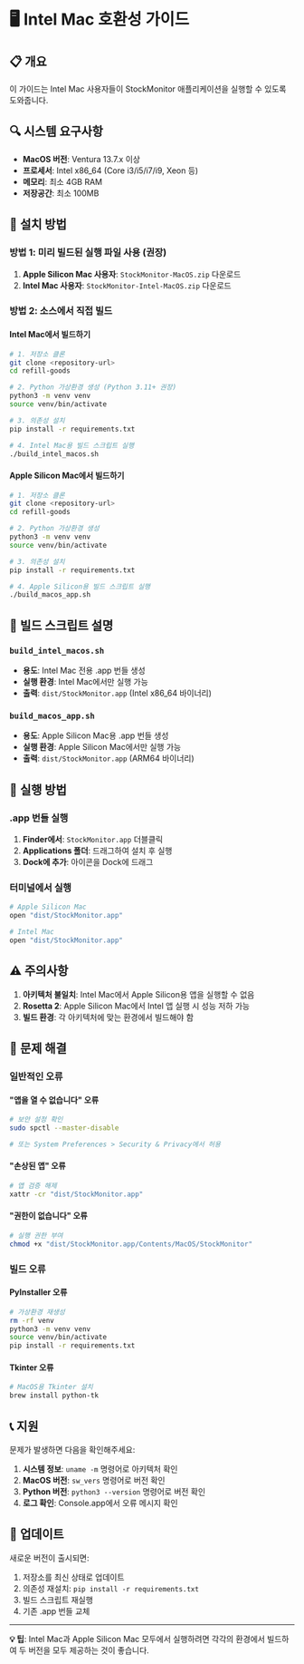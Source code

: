 # 🖥️ Intel Mac 호환성 가이드

## 📋 개요

이 가이드는 Intel Mac 사용자들이 StockMonitor 애플리케이션을 실행할 수 있도록 도와줍니다.

## 🔍 시스템 요구사항

- **MacOS 버전**: Ventura 13.7.x 이상
- **프로세서**: Intel x86_64 (Core i3/i5/i7/i9, Xeon 등)
- **메모리**: 최소 4GB RAM
- **저장공간**: 최소 100MB

## 🚀 설치 방법

### 방법 1: 미리 빌드된 실행 파일 사용 (권장)

1. **Apple Silicon Mac 사용자**: `StockMonitor-MacOS.zip` 다운로드
2. **Intel Mac 사용자**: `StockMonitor-Intel-MacOS.zip` 다운로드

### 방법 2: 소스에서 직접 빌드

#### Intel Mac에서 빌드하기

```bash
# 1. 저장소 클론
git clone <repository-url>
cd refill-goods

# 2. Python 가상환경 생성 (Python 3.11+ 권장)
python3 -m venv venv
source venv/bin/activate

# 3. 의존성 설치
pip install -r requirements.txt

# 4. Intel Mac용 빌드 스크립트 실행
./build_intel_macos.sh
```

#### Apple Silicon Mac에서 빌드하기

```bash
# 1. 저장소 클론
git clone <repository-url>
cd refill-goods

# 2. Python 가상환경 생성
python3 -m venv venv
source venv/bin/activate

# 3. 의존성 설치
pip install -r requirements.txt

# 4. Apple Silicon용 빌드 스크립트 실행
./build_macos_app.sh
```

## 🔧 빌드 스크립트 설명

### `build_intel_macos.sh`
- **용도**: Intel Mac 전용 .app 번들 생성
- **실행 환경**: Intel Mac에서만 실행 가능
- **출력**: `dist/StockMonitor.app` (Intel x86_64 바이너리)

### `build_macos_app.sh`
- **용도**: Apple Silicon Mac용 .app 번들 생성
- **실행 환경**: Apple Silicon Mac에서만 실행 가능
- **출력**: `dist/StockMonitor.app` (ARM64 바이너리)

## 📱 실행 방법

### .app 번들 실행
1. **Finder에서**: `StockMonitor.app` 더블클릭
2. **Applications 폴더**: 드래그하여 설치 후 실행
3. **Dock에 추가**: 아이콘을 Dock에 드래그

### 터미널에서 실행
```bash
# Apple Silicon Mac
open "dist/StockMonitor.app"

# Intel Mac
open "dist/StockMonitor.app"
```

## ⚠️ 주의사항

1. **아키텍처 불일치**: Intel Mac에서 Apple Silicon용 앱을 실행할 수 없음
2. **Rosetta 2**: Apple Silicon Mac에서 Intel 앱 실행 시 성능 저하 가능
3. **빌드 환경**: 각 아키텍처에 맞는 환경에서 빌드해야 함

## 🐛 문제 해결

### 일반적인 오류

#### "앱을 열 수 없습니다" 오류
```bash
# 보안 설정 확인
sudo spctl --master-disable

# 또는 System Preferences > Security & Privacy에서 허용
```

#### "손상된 앱" 오류
```bash
# 앱 검증 해제
xattr -cr "dist/StockMonitor.app"
```

#### "권한이 없습니다" 오류
```bash
# 실행 권한 부여
chmod +x "dist/StockMonitor.app/Contents/MacOS/StockMonitor"
```

### 빌드 오류

#### PyInstaller 오류
```bash
# 가상환경 재생성
rm -rf venv
python3 -m venv venv
source venv/bin/activate
pip install -r requirements.txt
```

#### Tkinter 오류
```bash
# MacOS용 Tkinter 설치
brew install python-tk
```

## 📞 지원

문제가 발생하면 다음을 확인해주세요:

1. **시스템 정보**: `uname -m` 명령어로 아키텍처 확인
2. **MacOS 버전**: `sw_vers` 명령어로 버전 확인
3. **Python 버전**: `python3 --version` 명령어로 버전 확인
4. **로그 확인**: Console.app에서 오류 메시지 확인

## 🔄 업데이트

새로운 버전이 출시되면:

1. 저장소를 최신 상태로 업데이트
2. 의존성 재설치: `pip install -r requirements.txt`
3. 빌드 스크립트 재실행
4. 기존 .app 번들 교체

---

**💡 팁**: Intel Mac과 Apple Silicon Mac 모두에서 실행하려면 각각의 환경에서 빌드하여 두 버전을 모두 제공하는 것이 좋습니다.
